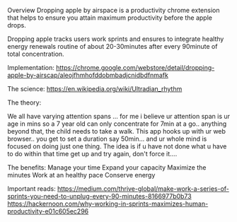 Overview
Dropping apple by airspace is a productivity chrome extension that helps to ensure you attain maximum productivity before the apple drops.

Dropping apple tracks users work sprints and ensures to integrate healthy energy renewals routine of about 20-30minutes after every 90minute of total concentration. 

Implementation: https://chrome.google.com/webstore/detail/dropping-apple-by-airscap/aleojfhmhofddobmbadjcnidbdfnmafk

The science: https://en.wikipedia.org/wiki/Ultradian_rhythm

The theory:

We all have varying attention spans ... for me i believe ur attention span is ur age in mins so a 7 year old can only concentrate for 7min at a go.. anything beyond that, the child needs to take a walk.
This app hooks up with ur web browser.. you get to set a duration say 50min... and ur whole mind is focused on doing just one thing.
The idea is if u have not done what u have to do within that time get up and try again, don't force it....


The benefits:
Manage your time 
Expand your capacity
Maximize the minutes
Work at an healthy pace
Conserve energy

Important reads:
https://medium.com/thrive-global/make-work-a-series-of-sprints-you-need-to-unplug-every-90-minutes-8166977b0b73
https://hackernoon.com/why-working-in-sprints-maximizes-human-productivity-e01c605ec296
